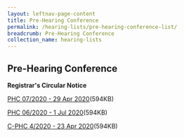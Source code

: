 ```yaml
---
layout: leftnav-page-content
title: Pre-Hearing Conference
permalink: /hearing-lists/pre-hearing-conference-list/
breadcrumb: Pre-Hearing Conference
collection_name: hearing-lists
---
```


Pre-Hearing Conference
---

**Registrar's Circular Notice**

[PHC 07/2020 - 29 Apr 2020](/files/Phc072020-29Apr2020.pdf)(594KB)

[PHC 06/2020 - 1 Jul 2020](/files/Phc062020-1Jul2020.pdf)(594KB)

[C-PHC 4/2020 - 23 Apr 2020](/files/C-Phc042020-23Apr2020.pdf)(594KB)








